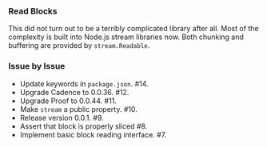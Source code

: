 ### Read Blocks

This did not turn out to be a terribly complicated library after all. Most of
the complexity is built into Node.js stream libraries now. Both chunking and
buffering are provided by `stream.Readable`.

### Issue by Issue

 * Update keywords in `package.json`. #14.
 * Upgrade Cadence to 0.0.36. #12.
 * Upgrade Proof to 0.0.44. #11.
 * Make `stream` a public property. #10.
 * Release version 0.0.1. #9.
 * Assert that block is properly sliced #8.
 * Implement basic block reading interface. #7.
